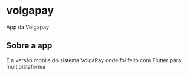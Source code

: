 # volgapay

App da Volgapay

## Sobre a app
É a versão mobile do sistema VolgaPay onde foi feito com Flutter para multiplataforma

